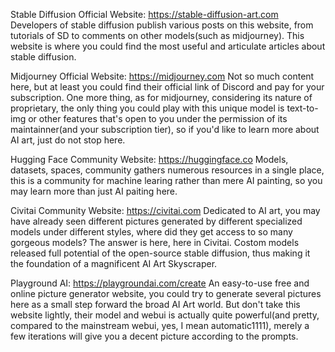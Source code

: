 Stable Diffusion Official Website: https://stable-diffusion-art.com
Developers of stable diffusion publish various posts on this website, from tutorials of SD to comments on other models(such as midjourney). This website is where you could find the most useful and articulate articles about stable diffusion.

Midjourney Official Website: https://midjourney.com
Not so much content here, but at least you could find their official link of Discord and pay for your subscription.
One more thing, as for midjourney, considering its nature of proprietary, the only thing you could play with this unique model is text-to-img or other features that's open to you under the permission of its maintainner(and your subscription tier), so if you'd like to learn more about AI art, just do not stop here.

Hugging Face Community Website: https://huggingface.co
Models, datasets, spaces, community gathers numerous resources in a single place, this is a community for machine learing rather than mere AI painting, so you may learn more than just AI paiting here.

Civitai Community Website: https://civitai.com
Dedicated to AI art, you may have already seen different pictures generated by different specialized models under different styles, where did they get access to so many gorgeous models? The answer is here, here in Civitai.
Costom models released full potential of the open-source stable diffusion, thus making it the foundation of a magnificent AI Art Skyscraper.

Playground AI: https://playgroundai.com/create
An easy-to-use free and online picture generator website, you could try to generate several pictures here as a small step forward the broad AI Art world.
But don't take this website lightly, their model and webui is actually quite powerful(and pretty, compared to the mainstream webui, yes, I mean automatic1111), merely a few iterations will give you a decent picture according to the prompts.